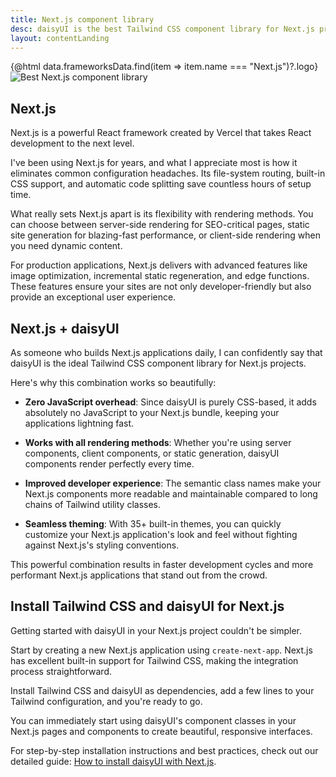 ```yaml
---
title: Next.js component library
desc: daisyUI is the best Tailwind CSS component library for Next.js projects
layout: contentLanding
---
```


<script>
  import Translate from "$components/Translate.svelte"
  import Testimonials from "$components/Testimonials.svelte"
  export let data
</script>

<div class="mx-auto not-prose max-w-4xl py-12 p-6 from-base-300 rounded-box outline-base-content/5 mt-12 mb-6 items-center justify-center gap-8 bg-linear-to-b bg-center outline-2 outline-offset-6">
<div class="max-w-96 items-center w-full grid grid-cols-2 gap-6 lg:gap-12 [&>svg]:w-full [&>svg]:h-auto mx-auto">
{@html data.frameworksData.find(item => item.name === "Next.js")?.logo}
<img class="w-full h-auto" src="https://img.daisyui.com/images/daisyui/mark-static.svg" alt="Best Next.js component library" />
</div>
</div>

## Next.js

Next.js is a powerful React framework created by Vercel that takes React development to the next level.

I've been using Next.js for years, and what I appreciate most is how it eliminates common configuration headaches. Its file-system routing, built-in CSS support, and automatic code splitting save countless hours of setup time.

What really sets Next.js apart is its flexibility with rendering methods. You can choose between server-side rendering for SEO-critical pages, static site generation for blazing-fast performance, or client-side rendering when you need dynamic content.

For production applications, Next.js delivers with advanced features like image optimization, incremental static regeneration, and edge functions. These features ensure your sites are not only developer-friendly but also provide an exceptional user experience.

## Next.js + daisyUI

As someone who builds Next.js applications daily, I can confidently say that daisyUI is the ideal Tailwind CSS component library for Next.js projects.

Here's why this combination works so beautifully:

- **Zero JavaScript overhead**: Since daisyUI is purely CSS-based, it adds absolutely no JavaScript to your Next.js bundle, keeping your applications lightning fast.

- **Works with all rendering methods**: Whether you're using server components, client components, or static generation, daisyUI components render perfectly every time.

- **Improved developer experience**: The semantic class names make your Next.js components more readable and maintainable compared to long chains of Tailwind utility classes.

- **Seamless theming**: With 35+ built-in themes, you can quickly customize your Next.js application's look and feel without fighting against Next.js's styling conventions.

This powerful combination results in faster development cycles and more performant Next.js applications that stand out from the crowd.

<div dir="ltr" class="left-[50%] rtl:left-[-50%] relative translate-x-[-50%] rtl:translate-x-[50%] my-12 w-[calc(100vw-2rem)]">
  <Testimonials items={data.testimonials} limit="6" />
</div>

## Install Tailwind CSS and daisyUI for Next.js

Getting started with daisyUI in your Next.js project couldn't be simpler.

Start by creating a new Next.js application using `create-next-app`. Next.js has excellent built-in support for Tailwind CSS, making the integration process straightforward.

Install Tailwind CSS and daisyUI as dependencies, add a few lines to your Tailwind configuration, and you're ready to go.

You can immediately start using daisyUI's component classes in your Next.js pages and components to create beautiful, responsive interfaces.

For step-by-step installation instructions and best practices, check out our detailed guide: [How to install daisyUI with Next.js](/docs/install/nextjs/).

